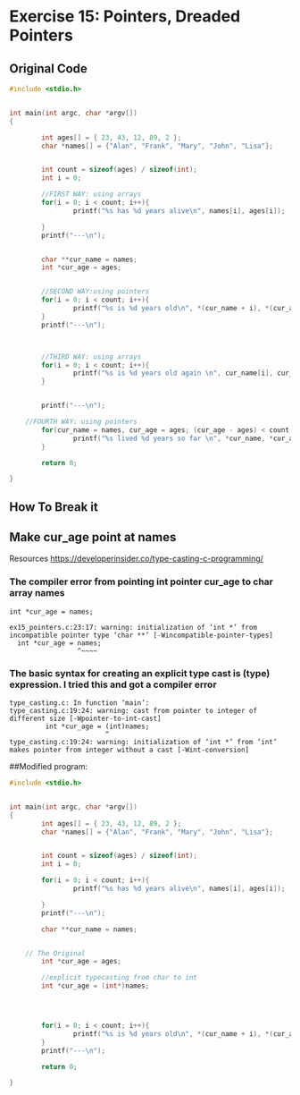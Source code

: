 # Exercise 15: Pointers, Dreaded Pointers



## Original Code  
```c
#include <stdio.h>


int main(int argc, char *argv[])
{

        int ages[] = { 23, 43, 12, 89, 2 };
        char *names[] = {"Alan", "Frank", "Mary", "John", "Lisa"};


        int count = sizeof(ages) / sizeof(int);
        int i = 0;

        //FIRST WAY: using arrays
        for(i = 0; i < count; i++){
                printf("%s has %d years alive\n", names[i], ages[i]);

        }
        printf("---\n");


        char **cur_name = names;
        int *cur_age = ages;


        //SECOND WAY:using pointers
        for(i = 0; i < count; i++){
                printf("%s is %d years old\n", *(cur_name + i), *(cur_age + i));
        }
        printf("---\n");



        //THIRD WAY: using arrays
        for(i = 0; i < count; i++){
                printf("%s is %d years old again \n", cur_name[i], cur_age[i]);
        }


        printf("---\n");

	//FOURTH WAY: using pointers
        for(cur_name = names, cur_age = ages; (cur_age - ages) < count; cur_name++, cur_age++){
                printf("%s lived %d years so far \n", *cur_name, *cur_age);
        }

        return 0;

}

```

## How To Break it


## Make cur_age point at names
Resources 
https://developerinsider.co/type-casting-c-programming/

### The compiler error from pointing int pointer cur_age to char array names
```
int *cur_age = names;

ex15_pointers.c:23:17: warning: initialization of ‘int *’ from incompatible pointer type ‘char **’ [-Wincompatible-pointer-types]
  int *cur_age = names;
                 ^~~~~
```
### The basic syntax for creating an explicit type cast is (type) expression. I tried this and got a compiler error
```
type_casting.c: In function ‘main’:
type_casting.c:19:24: warning: cast from pointer to integer of different size [-Wpointer-to-int-cast]
         int *cur_age = (int)names;
                        ^
type_casting.c:19:24: warning: initialization of ‘int *’ from ‘int’ makes pointer from integer without a cast [-Wint-conversion]
```



##Modified program: 


```c
#include <stdio.h>


int main(int argc, char *argv[])
{
        int ages[] = { 23, 43, 12, 89, 2 };
        char *names[] = {"Alan", "Frank", "Mary", "John", "Lisa"};


        int count = sizeof(ages) / sizeof(int);
        int i = 0;

        for(i = 0; i < count; i++){
                printf("%s has %d years alive\n", names[i], ages[i]);

        }
        printf("---\n");

        char **cur_name = names;


	// The Original
        int *cur_age = ages;

        //explicit typecasting from char to int
        int *cur_age = (int*)names;




        for(i = 0; i < count; i++){
                printf("%s is %d years old\n", *(cur_name + i), *(cur_age + i));
        }
        printf("---\n");

        return 0;

}

```
</details>



